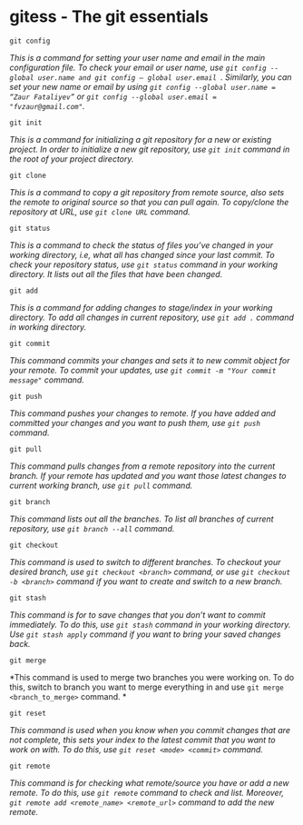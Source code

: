 # gitess - The git essentials

```
git config   
```
*This is a command for setting your user name and email in the main configuration file. To check your email or user name, use ```git config --global user.name and git config — global user.email ```. Similarly, you can set your new name or email by using ```git config --global user.name = “Zaur Fataliyev”``` or ```git config --global user.email = "fvzaur@gmail.com"```.*

```
git init
```
*This is a command for initializing a git repository for a new or existing project. In order to initialize a new git repository, use ```git init``` command in the root of your project directory.*

```
git clone
```
*This is a command to copy a git repository from remote source, also sets the remote to original source so that you can pull again. To copy/clone the repository at URL, use ```git clone URL``` command.*

```
git status
```
*This is a command to check the status of files you’ve changed in your working directory, i.e, what all has changed since your last commit. To check your repository status, use ```git status``` command in your working directory. It lists out all the files that have been changed.*

```
git add
```
*This is a command for adding changes to stage/index in your working directory. To add all changes in current repository, use ```git add .``` command in working directory.*

```
git commit
```
*This command commits your changes and sets it to new commit object for your remote. To commit your updates, use ```git commit -m "Your commit message"``` command.*

```
git push
```
*This command pushes your changes to remote. If you have added and committed your changes and you want to push them, use ```git push``` command.*

```
git pull
```
*This command pulls changes from a remote repository into the current branch. If your remote has updated and you want those latest changes to current working branch, use ```git pull``` command.*

```
git branch
```
*This command lists out all the branches. To list all branches of current repository, use ```git branch --all``` command.*

```
git checkout
```
*This command is used to switch to different branches. To checkout your desired branch, use ```git checkout <branch>``` command,  or use ```git checkout -b <branch>``` command if you want to create and switch to a new branch.*

```
git stash
```
*This command is for to save changes that you don’t want to commit immediately. To do this, use ```git stash``` command in your working directory. Use ```git stash apply``` command if you want to bring your saved changes back.*

```
git merge
```
*This command is used to merge two branches you were working on. To do this, switch to branch you want to merge everything in and use ```git merge <branch_to_merge>``` command. *

```
git reset
```
*This command is used when you know when you commit changes that are not complete, this sets your index to the latest commit that you want to work on with. To do this, use ```git reset <mode> <commit>``` command.*

```
git remote
```
*This command is for checking what remote/source you have or add a new remote. To do this, use ```git remote``` command to check and list. Moreover, ```git remote add <remote_name> <remote_url>``` command to add the new remote.*
